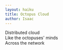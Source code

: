 ```yaml
---
layout: haiku
title: Octopus Cloud
author: Isaac
---
```


Distributed cloud <br>
Like the octopuses' minds <br>
Across the network <br>
